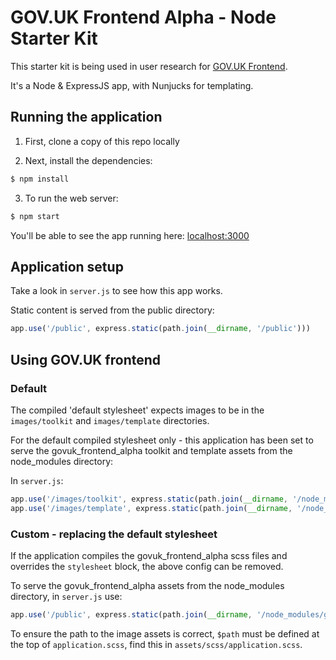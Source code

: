 # GOV.UK Frontend Alpha - Node Starter Kit

This starter kit is being used in user research for [GOV.UK Frontend](https://github.com/alphagov/govuk_frontend_alpha).

It's a Node & ExpressJS app, with Nunjucks for templating.

## Running the application

1. First, clone a copy of this repo locally

2. Next, install the dependencies:

  ```sh
  $ npm install
  ```

3. To run the web server:

  ```sh
  $ npm start
  ```

You'll be able to see the app running here: [localhost:3000](http://localhost:3000/)


## Application setup

Take a look in `server.js` to see how this app works.

Static content is served from the public directory:

```javascript
app.use('/public', express.static(path.join(__dirname, '/public')))
```

## Using GOV.UK frontend

### Default

The compiled 'default stylesheet' expects images to be in the `images/toolkit` and `images/template` directories.

For the default compiled stylesheet only - this application has been set to serve the govuk_frontend_alpha toolkit and template assets from the node_modules directory:

In `server.js`:

```javascript
app.use('/images/toolkit', express.static(path.join(__dirname, '/node_modules/govuk_frontend_alpha/assets/images/toolkit/')))
app.use('/images/template', express.static(path.join(__dirname, '/node_modules/govuk_frontend_alpha/assets/images/template/')))
```

### Custom - replacing the default stylesheet

If the application compiles the govuk_frontend_alpha scss files and overrides the `stylesheet` block, the above config can be removed.

To serve the govuk_frontend_alpha assets from the node_modules directory, in `server.js` use:

```javascript
app.use('/public', express.static(path.join(__dirname, '/node_modules/govuk_frontend_alpha/assets/')))
```

To ensure the path to the image assets is correct, `$path` must be defined at the top of `application.scss`, find this in `assets/scss/application.scss`.
